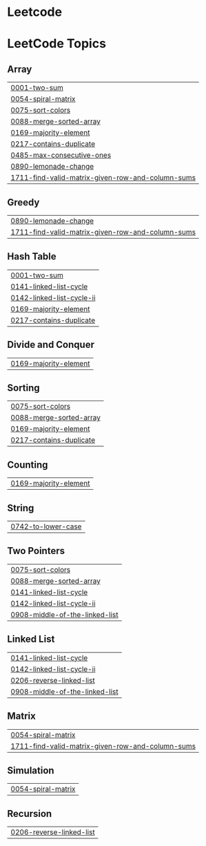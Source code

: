 # Leetcode
<!---LeetCode Topics Start-->
# LeetCode Topics
## Array
|  |
| ------- |
| [0001-two-sum](https://github.com/akashsamala4/Leetcode/tree/master/0001-two-sum) |
| [0054-spiral-matrix](https://github.com/akashsamala4/Leetcode/tree/master/0054-spiral-matrix) |
| [0075-sort-colors](https://github.com/akashsamala4/Leetcode/tree/master/0075-sort-colors) |
| [0088-merge-sorted-array](https://github.com/akashsamala4/Leetcode/tree/master/0088-merge-sorted-array) |
| [0169-majority-element](https://github.com/akashsamala4/Leetcode/tree/master/0169-majority-element) |
| [0217-contains-duplicate](https://github.com/akashsamala4/Leetcode/tree/master/0217-contains-duplicate) |
| [0485-max-consecutive-ones](https://github.com/akashsamala4/Leetcode/tree/master/0485-max-consecutive-ones) |
| [0890-lemonade-change](https://github.com/akashsamala4/Leetcode/tree/master/0890-lemonade-change) |
| [1711-find-valid-matrix-given-row-and-column-sums](https://github.com/akashsamala4/Leetcode/tree/master/1711-find-valid-matrix-given-row-and-column-sums) |
## Greedy
|  |
| ------- |
| [0890-lemonade-change](https://github.com/akashsamala4/Leetcode/tree/master/0890-lemonade-change) |
| [1711-find-valid-matrix-given-row-and-column-sums](https://github.com/akashsamala4/Leetcode/tree/master/1711-find-valid-matrix-given-row-and-column-sums) |
## Hash Table
|  |
| ------- |
| [0001-two-sum](https://github.com/akashsamala4/Leetcode/tree/master/0001-two-sum) |
| [0141-linked-list-cycle](https://github.com/akashsamala4/Leetcode/tree/master/0141-linked-list-cycle) |
| [0142-linked-list-cycle-ii](https://github.com/akashsamala4/Leetcode/tree/master/0142-linked-list-cycle-ii) |
| [0169-majority-element](https://github.com/akashsamala4/Leetcode/tree/master/0169-majority-element) |
| [0217-contains-duplicate](https://github.com/akashsamala4/Leetcode/tree/master/0217-contains-duplicate) |
## Divide and Conquer
|  |
| ------- |
| [0169-majority-element](https://github.com/akashsamala4/Leetcode/tree/master/0169-majority-element) |
## Sorting
|  |
| ------- |
| [0075-sort-colors](https://github.com/akashsamala4/Leetcode/tree/master/0075-sort-colors) |
| [0088-merge-sorted-array](https://github.com/akashsamala4/Leetcode/tree/master/0088-merge-sorted-array) |
| [0169-majority-element](https://github.com/akashsamala4/Leetcode/tree/master/0169-majority-element) |
| [0217-contains-duplicate](https://github.com/akashsamala4/Leetcode/tree/master/0217-contains-duplicate) |
## Counting
|  |
| ------- |
| [0169-majority-element](https://github.com/akashsamala4/Leetcode/tree/master/0169-majority-element) |
## String
|  |
| ------- |
| [0742-to-lower-case](https://github.com/akashsamala4/Leetcode/tree/master/0742-to-lower-case) |
## Two Pointers
|  |
| ------- |
| [0075-sort-colors](https://github.com/akashsamala4/Leetcode/tree/master/0075-sort-colors) |
| [0088-merge-sorted-array](https://github.com/akashsamala4/Leetcode/tree/master/0088-merge-sorted-array) |
| [0141-linked-list-cycle](https://github.com/akashsamala4/Leetcode/tree/master/0141-linked-list-cycle) |
| [0142-linked-list-cycle-ii](https://github.com/akashsamala4/Leetcode/tree/master/0142-linked-list-cycle-ii) |
| [0908-middle-of-the-linked-list](https://github.com/akashsamala4/Leetcode/tree/master/0908-middle-of-the-linked-list) |
## Linked List
|  |
| ------- |
| [0141-linked-list-cycle](https://github.com/akashsamala4/Leetcode/tree/master/0141-linked-list-cycle) |
| [0142-linked-list-cycle-ii](https://github.com/akashsamala4/Leetcode/tree/master/0142-linked-list-cycle-ii) |
| [0206-reverse-linked-list](https://github.com/akashsamala4/Leetcode/tree/master/0206-reverse-linked-list) |
| [0908-middle-of-the-linked-list](https://github.com/akashsamala4/Leetcode/tree/master/0908-middle-of-the-linked-list) |
## Matrix
|  |
| ------- |
| [0054-spiral-matrix](https://github.com/akashsamala4/Leetcode/tree/master/0054-spiral-matrix) |
| [1711-find-valid-matrix-given-row-and-column-sums](https://github.com/akashsamala4/Leetcode/tree/master/1711-find-valid-matrix-given-row-and-column-sums) |
## Simulation
|  |
| ------- |
| [0054-spiral-matrix](https://github.com/akashsamala4/Leetcode/tree/master/0054-spiral-matrix) |
## Recursion
|  |
| ------- |
| [0206-reverse-linked-list](https://github.com/akashsamala4/Leetcode/tree/master/0206-reverse-linked-list) |
<!---LeetCode Topics End-->